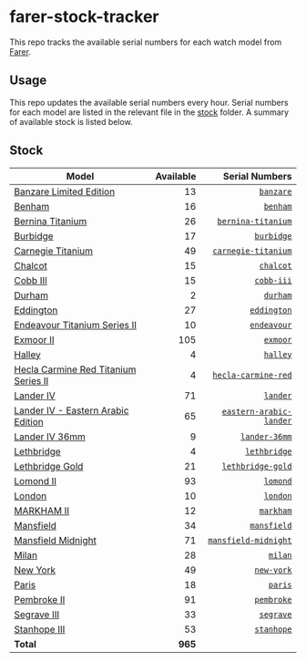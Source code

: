 # farer-stock-tracker

This repo tracks the available serial numbers for each watch model from [Farer](https://farer.com).

## Usage

This repo updates the available serial numbers every hour. Serial numbers for each model are listed in the relevant file in the [stock](./stock) folder. A summary of available stock is listed below.

## Stock

| Model | Available | Serial Numbers |
| ----- | --------: | -------------: |
| [Banzare Limited Edition](https://usd.farer.com/products/banzare) | 13 | [`banzare`](./stock/banzare) |
| [Benham](https://usd.farer.com/products/benham) | 16 | [`benham`](./stock/benham) |
| [Bernina Titanium](https://usd.farer.com/products/bernina-titanium) | 26 | [`bernina-titanium`](./stock/bernina-titanium) |
| [Burbidge](https://usd.farer.com/products/burbidge) | 17 | [`burbidge`](./stock/burbidge) |
| [Carnegie Titanium](https://usd.farer.com/products/carnegie-titanium) | 49 | [`carnegie-titanium`](./stock/carnegie-titanium) |
| [Chalcot](https://usd.farer.com/products/chalcot) | 15 | [`chalcot`](./stock/chalcot) |
| [Cobb III](https://usd.farer.com/products/cobb-iii) | 15 | [`cobb-iii`](./stock/cobb-iii) |
| [Durham](https://usd.farer.com/products/durham) | 2 | [`durham`](./stock/durham) |
| [Eddington](https://usd.farer.com/products/eddington) | 27 | [`eddington`](./stock/eddington) |
| [Endeavour Titanium Series II](https://usd.farer.com/products/endeavour) | 10 | [`endeavour`](./stock/endeavour) |
| [Exmoor II](https://usd.farer.com/products/exmoor) | 105 | [`exmoor`](./stock/exmoor) |
| [Halley](https://usd.farer.com/products/halley) | 4 | [`halley`](./stock/halley) |
| [Hecla Carmine Red Titanium Series II](https://usd.farer.com/products/hecla-carmine-red) | 4 | [`hecla-carmine-red`](./stock/hecla-carmine-red) |
| [Lander IV](https://usd.farer.com/products/lander) | 71 | [`lander`](./stock/lander) |
| [Lander IV - Eastern Arabic Edition](https://usd.farer.com/products/eastern-arabic-lander) | 65 | [`eastern-arabic-lander`](./stock/eastern-arabic-lander) |
| [Lander IV 36mm](https://usd.farer.com/products/lander-36mm) | 9 | [`lander-36mm`](./stock/lander-36mm) |
| [Lethbridge](https://usd.farer.com/products/lethbridge) | 4 | [`lethbridge`](./stock/lethbridge) |
| [Lethbridge Gold](https://usd.farer.com/products/lethbridge-gold) | 21 | [`lethbridge-gold`](./stock/lethbridge-gold) |
| [Lomond II](https://usd.farer.com/products/lomond) | 93 | [`lomond`](./stock/lomond) |
| [London](https://usd.farer.com/products/london) | 10 | [`london`](./stock/london) |
| [MARKHAM II](https://usd.farer.com/products/markham) | 12 | [`markham`](./stock/markham) |
| [Mansfield](https://usd.farer.com/products/mansfield) | 34 | [`mansfield`](./stock/mansfield) |
| [Mansfield Midnight](https://usd.farer.com/products/mansfield-midnight) | 71 | [`mansfield-midnight`](./stock/mansfield-midnight) |
| [Milan](https://usd.farer.com/products/milan) | 28 | [`milan`](./stock/milan) |
| [New York](https://usd.farer.com/products/new-york) | 49 | [`new-york`](./stock/new-york) |
| [Paris](https://usd.farer.com/products/paris) | 18 | [`paris`](./stock/paris) |
| [Pembroke II](https://usd.farer.com/products/pembroke) | 91 | [`pembroke`](./stock/pembroke) |
| [Segrave III](https://usd.farer.com/products/segrave) | 33 | [`segrave`](./stock/segrave) |
| [Stanhope III](https://usd.farer.com/products/stanhope) | 53 | [`stanhope`](./stock/stanhope) |
| **Total** | **965** | |
